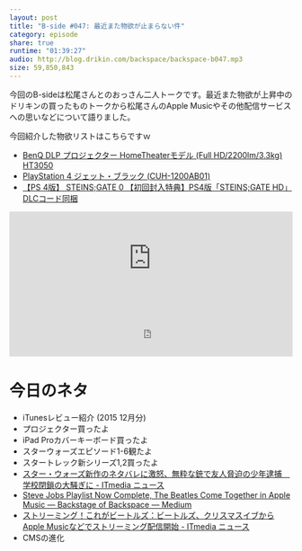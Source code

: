 ```yaml
---
layout: post
title: "B-side #047: 最近また物欲が止まらない件"
category: episode
share: true
runtime: "01:39:27"
audio: http://blog.drikin.com/backspace/backspace-b047.mp3
size: 59,850,843
---
```


今回のB-sideは松尾さんとのおっさん二人トークです。最近また物欲が上昇中のドリキンの買ったものトークから松尾さんのApple Musicやその他配信サービスへの思いなどについて語りました。

今回紹介した物欲リストはこちらですｗ
- <a rel="nofollow" href="http://www.amazon.co.jp/gp/product/B0184TTH8E/ref=as_li_ss_tl?ie=UTF8&camp=247&creative=7399&creativeASIN=B0184TTH8E&linkCode=as2&tag=driftking-22">BenQ DLP プロジェクター HomeTheaterモデル (Full HD/2200lm/3.3kg) HT3050</a><img src="http://ir-jp.amazon-adsystem.com/e/ir?t=driftking-22&l=as2&o=9&a=B0184TTH8E" width="1" height="1" border="0" alt="" style="border:none !important; margin:0px !important;" />
- <a rel="nofollow" href="http://www.amazon.co.jp/gp/product/B0109ID8P6/ref=as_li_ss_tl?ie=UTF8&camp=247&creative=7399&creativeASIN=B0109ID8P6&linkCode=as2&tag=driftking-22">PlayStation 4 ジェット・ブラック (CUH-1200AB01)</a><img src="http://ir-jp.amazon-adsystem.com/e/ir?t=driftking-22&l=as2&o=9&a=B0109ID8P6" width="1" height="1" border="0" alt="" style="border:none !important; margin:0px !important;" />
- <a rel="nofollow" href="http://www.amazon.co.jp/gp/product/B0109TSDKK/ref=as_li_ss_tl?ie=UTF8&camp=247&creative=7399&creativeASIN=B0109TSDKK&linkCode=as2&tag=driftking-22">【PS 4版】 STEINS;GATE 0 【初回封入特典】PS4版「STEINS;GATE HD」DLCコード同梱</a><img src="http://ir-jp.amazon-adsystem.com/e/ir?t=driftking-22&l=as2&o=9&a=B0109TSDKK" width="1" height="1" border="0" alt="" style="border:none !important; margin:0px !important;" />

<iframe width="100%" height="166" scrolling="no" frameborder="no" src="https://w.soundcloud.com/player/?url=https%3A//api.soundcloud.com/tracks/238926898&amp;color=ff5500&amp;auto_play=false&amp;hide_related=false&amp;show_comments=true&amp;show_user=true&amp;show_reposts=false"></iframe>
<iframe src="http://backspace.fm/subscribes.html" width="100%" height="92" scrolling="no" frameborder="0"></iframe>

# 今日のネタ
- iTunesレビュー紹介 (2015 12月分)
- プロジェクター買ったよ
- iPad Proカバーキーボード買ったよ
- スターウォーズエピソード1-6観たよ
- スタートレック新シリーズ1,2買ったよ
- [スター・ウォーズ新作のネタバレに激怒、無粋な銃で友人脅迫の少年逮捕　学校閉鎖の大騒ぎに - ITmedia ニュース](http://www.itmedia.co.jp/news/articles/1512/24/news066.html)
- [Steve Jobs Playlist Now Complete, The Beatles Come Together in Apple Music — Backstage of Backspace — Medium](https://medium.com/backstage-of-backspace/steve-jobs-playlist-now-complete-the-beatles-come-together-in-apple-music-573a6ad440f7#.8e26361o0)
- [ストリーミング！これがビートルズ：ビートルズ、クリスマスイブからApple Musicなどでストリーミング配信開始 - ITmedia ニュース](http://www.itmedia.co.jp/news/articles/1512/23/news036.html)
- CMSの進化
